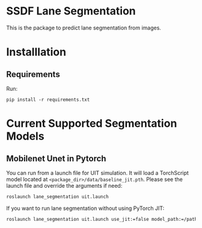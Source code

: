 # SSDF Lane Segmentation

This is the package to predict lane segmentation from images.

# Installlation

## Requirements

Run:
```
pip install -r requirements.txt
```

# Current Supported Segmentation Models

## Mobilenet Unet in Pytorch

You can run from a launch file for UIT simulation. It will load a TorchScript model located at `<package_dir>/data/baseline_jit.pth`. Please see the launch file and override the arguments if need:
```bash
roslaunch lane_segmentation uit.launch
```

If you want to run lane segmentation without using PyTorch JIT:
```bash
roslaunch lane_segmentation uit.launch use_jit:=false model_path:=/path/to/model/weight
```
